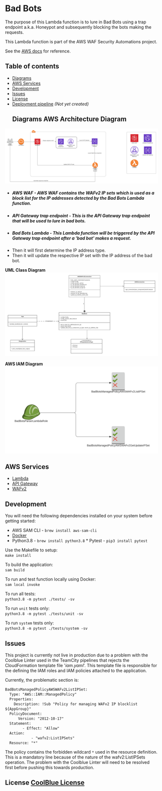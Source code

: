 # Bad Bots    
 The purpose of this Lambda function is to lure in Bad Bots using a trap endpoint a.k.a. Honeypot and subsequently blocking the bots making the requests.      
      
This Lambda function is part of the AWS WAF Security Automations project.      
      
See the [AWS docs](https://docs.aws.amazon.com/solutions/latest/aws-waf-security-automations/architecture.html) for reference.      
      
## Table of contents      
* [Diagrams](#diagrams)      
* [AWS Services](#aws-services)      
* [Development](#development)      
* [Issues](#issues)      
* [License](#License)      
* [Deployment pipeline](#) *(Not yet created)*  
  ## Diagrams **AWS Architecture Diagram**     
 ![AWS Architecture Diagram](docs/diagrams/bad-bots-AWS-architecture-diagram.png)      
  
- ##### AWS WAF - AWS WAF contains the WAFv2  IP sets which is used as a block list for the IP addresses detected by the Bad Bots Lambda function. 
- ##### API Gateway trap endpoint - This is the API Gateway trap endpoint that will be used to lure in bad bots.
- ##### Bad Bots Lambda - This Lambda function will be triggered by the API Gateway trap endpoint after a 'bad bot' makes a request.        
 - Then it will first determine the IP address type.  
 - Then it will update the respective IP set with the IP address of the bad bot.     
    
**UML Class Diagram**        
 ![UML Class Diagram](docs/diagrams/bad-bots-UML-class-diagram.png)    
    
**AWS IAM Diagram** ![AWS IAM Diagram](docs/diagrams/bad-bots-AWS-IAM-diagram.png)          
    
## AWS Services      
- [Lambda](https://aws.amazon.com/documentation/lambda)    
- [API Gateway](https://docs.aws.amazon.com/apigateway/index.html)        
- [WAFv2](https://docs.aws.amazon.com/waf/latest/APIReference/Welcome.html)      
      
      
## Development   
You will need the following dependencies installed on your system before getting started:      
      
 * AWS SAM CLI - `brew install aws-sam-cli` 
* [Docker](https://www.docker.com/products/docker-desktop)      
 * Python3.8 - `brew install python3.8` * Pytest - `pip3 install pytest`      
      
 Use the Makefile to setup:         
`make install`      
   
 To build the application:         
`sam build`      
   
 To run and test function locally using Docker:         
`sam local invoke`      
   
 To run all tests:         
`python3.8 -m pytest ./tests/ -sv`      
   
 To run `unit` tests only:          
`python3.8 -m pytest ./tests/unit -sv`   
 
 To run `system` tests only:      
`python3.8 -m pytest ./tests/system -sv`   

## Issues 
This project is currently not live in production due to a problem with the Coolblue Linter used in the TeamCity pipelines that rejects the CloudFormation template file '*iam.yaml*'. This template file is responsible for the defining the IAM roles and IAM policies attached to the application.    
    
Currently, the problematic section is:    
  

    BadBotsManagedPolicyAWSWAFv2ListIPSet:  
      Type: "AWS::IAM::ManagedPolicy"  
      Properties:  
        Description: !Sub "Policy for managing WAFv2 IP blocklist ${AppGroup}"  
      PolicyDocument:  
          Version: "2012-10-17"  
      Statement:  
            - Effect: "Allow"  
      Action:  
                - "wafv2:ListIPSets"  
      Resource: "*"

The policy contains the forbidden wildcard `*` used in the resource definition. This is a mandatory line because of the nature of the wafv2:ListIPSets operation. The problem with the Coolblue Linter will need to be resolved first before pushing this towards production.    
    
    
## License [CoolBlue License](./LICENSE.md)